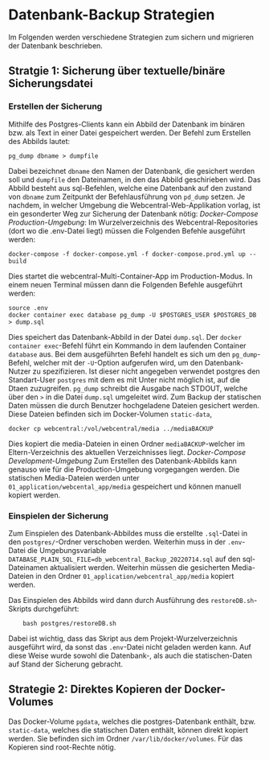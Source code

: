 # Datenbank-Backup Strategien
Im Folgenden werden verschiedene Strategien zum sichern und migrieren der Datenbank beschrieben.
## Stratgie 1: Sicherung über textuelle/binäre Sicherungsdatei
### Erstellen der Sicherung
Mithilfe des Postgres-Clients kann ein Abbild der Datenbank im binären bzw. als Text in einer Datei gespeichert werden.
Der Befehl zum Erstellen des Abbilds lautet:
```
pg_dump dbname > dumpfile
```
Dabei bezeichnet `dbname` den Namen der Datenbank, die gesichert werden soll und `dumpfile` den Dateinamen, in den das Abbild geschirieben wird.
Das Abbild besteht aus sql-Befehlen, welche eine Datenbank auf den zustand von `dbname` zum Zeitpunkt der Befehlausführung von `pd_dump` setzen.
Je nachdem, in welcher Umgebung die Webcentral-Web-Applikation vorlag, ist ein gesonderter Weg zur Sicherung der Datenbank nötig:
*Docker-Compose Production-Umgebung*:
Im Wurzelverzeichnis des Webcentral-Repositories (dort wo die .env-Datei liegt) müssen die Folgenden Befehle ausgeführt werden:
```
docker-compose -f docker-compose.yml -f docker-compose.prod.yml up --build
```
Dies startet die webcentral-Multi-Container-App im Production-Modus. In einem neuen Terminal müssen dann die Folgenden Befehle ausgeführt werden:
```
source .env
docker container exec database pg_dump -U $POSTGRES_USER $POSTGRES_DB > dump.sql
```
Dies speichert das Datenbank-Abbild in der Datei `dump.sql`.
Der `docker container exec`-Befehl führt ein Kommando in dem laufenden Container `database` aus. Bei dem ausgeführten Befehl handelt es sich um den
`pg_dump`-Befehl, welcher mit der `-U`-Option aufgerufen wird, um den Datenbank-Nutzer zu spezifizieren. Ist dieser nicht angegeben verwendet postgres den
Standart-User `postgres` mit dem es mit Unter nicht möglich ist, auf die Dtaen zuzugreifen. `pg_dump` schreibt die Ausgabe nach STDOUT, welche über den `>`
in die Datei `dump.sql` umgeleitet wird.
Zum Backup der statischen Daten müssen die durch Benutzer hochgeladene Dateien gesichert werden. Diese Dateien befinden sich im Docker-Volumen `static-data`,
```
docker cp webcentral:/vol/webcentral/media ../mediaBACKUP
```
Dies kopiert die media-Dateien in einen Ordner `mediaBACKUP`-welcher im Eltern-Verzeichnis des aktuellen Verzeichnisses liegt.
*Docker-Compose Development-Umgebung*
Zum Erstellen des Datenbank-Abbilds kann genauso wie für die Production-Umgebung vorgegangen werden.
Die statischen Media-Dateien werden unter `01_application/webcental_app/media` gespeichert und können manuell kopiert werden.

### Einspielen der Sicherung
Zum Einspielen des Datenbank-Abbildes muss die erstellte `.sql`-Datei in den `postgres/`-Ordner verschoben werden. Weiterhin muss in der `.env`-Datei
die Umgebungsvariable `DATABASE_PLAIN_SQL_FILE=db_webcentral_Backup_20220714.sql` auf den sql-Dateinamen aktualisiert werden. Weiterhin müssen die gesicherten
Media-Dateien in den Ordner `01_application/webcentral_app/media` kopiert werden.

Das Einspielen des Abbilds wird dann durch Ausführung des `restoreDB.sh`-Skripts durchgeführt:
```
    bash postgres/restoreDB.sh
```
Dabei ist wichtig, dass das Skript aus dem Projekt-Wurzelverzeichnis ausgeführt wird, da sonst das `.env`-Datei nicht geladen werden kann.
Auf diese Weise wurde sowohl die Datenbank-, als auch die statischen-Daten auf Stand der Sicherung gebracht.

## Strategie 2: Direktes Kopieren der Docker-Volumes
Das Docker-Volume `pgdata`, welches die postgres-Datenbank enthält, bzw. `static-data`, welches die statischen Daten enthält, können direkt kopiert werden. Sie befinden sich im Ordner `/var/lib/docker/volumes`.
Für das Kopieren sind root-Rechte nötig.


